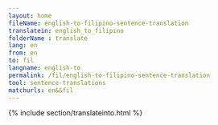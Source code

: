 ```yaml
---
layout: home
fileName: english-to-filipino-sentence-translation
translatein: english_to_filipino
folderName : translate
lang: en
from: en
to: fil
langname: english-to
permalink: /fil/english-to-filipino-sentence-translation
tool: sentence-translations
matchurls: en&&fil
---
```

{% include section/translateinto.html %}
